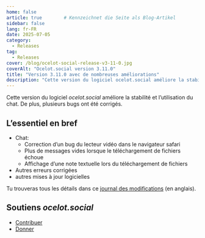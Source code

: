 ```yaml
---
home: false
article: true        # Kennzeichnet die Seite als Blog-Artikel
sidebar: false
lang: fr-FR
date: 2025-07-05
category:
  - Releases
tag:
  - Releases
cover: /blog/ocelot-social-release-v3-11-0.jpg
coverAlt: "Ocelot.social version 3.11.0"
title: "Version 3.11.0 avec de nombreuses améliorations"
description: "Cette version du logiciel ocelot.social améliore la stabilité et l’utilisation du chat et corrige quelques bugs."
---
```


Cette version du logiciel *ocelot.social* améliore la stabilité et l’utilisation du chat.
De plus, plusieurs bugs ont été corrigés.

## L’essentiel en bref

- Chat:
  - Correction d’un bug du lecteur vidéo dans le navigateur safari
  - Plus de messages vides lorsque le téléchargement de fichiers échoue
  - Affichage d’une note textuelle lors du téléchargement de fichiers
- Autres erreurs corrigées
- autres mises à jour logicielles

Tu trouveras tous les détails dans ce [journal des modifications](https://github.com/Ocelot-Social-Community/Ocelot-Social/releases/tag/3.11.0) (en anglais).

## Soutiens *ocelot.social*

- [Contribuer](/fr/contribute/)
- [Donner](/fr/donate/)
